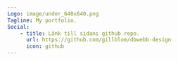 ```yaml
---
Logo: image/under_640x640.png
Tagline: My portfolio.
Social:
    - title: Länk till sidans github repo.
      url: https://github.com/gillblom/dbwebb-design
      icon: github
---
```

